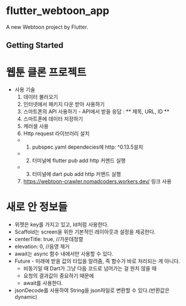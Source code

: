 # flutter_webtoon_app

A new Webtoon project by Flutter.

## Getting Started
# 웹툰 클론 프로젝트
- 사용 기술 
  1. 데이터 불러오기
  2. 인터넷에서 패키지 다운 받아 사용하기
  3. 스마트폰의 API 사용하기 - API에서 받을 응답 : ** 제목, URL, ID **
  4. 스마트폰에 데이터 저장하기
  5. 캐러셀 사용
  6. Http request 라이브러리 설치 
    -   1. pubspec.yaml dependecies에 http: ^0.13.5설치
    -   2. 터미널에 flutter pub add http 커멘드 실행
    -   3. 터미널에 dart pub add http 커맨드 실행 
  7. https://webtoon-crawler.nomadcoders.workers.dev/ 링크 사용

# 새로 안 정보들
- 위젯은 key를 가지고 있고, Id처럼 사용한다.
- Scaffold는 screen을 위한 기본적인 레이아웃과 설정을 제공한다.
- centerTitle: true, //가운데정렬
- elevation: 0, //음영 제거
- await는 async 함수 내에서만 사용할 수 있다.
- Future - 미래에 받을 값의 타입을 알려줌, 즉 함수가 바로 처리되는 게 아니다.
  - 비동기일 때 Dart가 그냥 다음 코드로 넘어가는 걸 원치 않을 때
  - 요청의 결과값이 중요하기 때문에
  - await를 사용한다.
- jsonDecode를 사용하여 String을 json파일로 변환할 수 있다.(반환값은 dynamic)